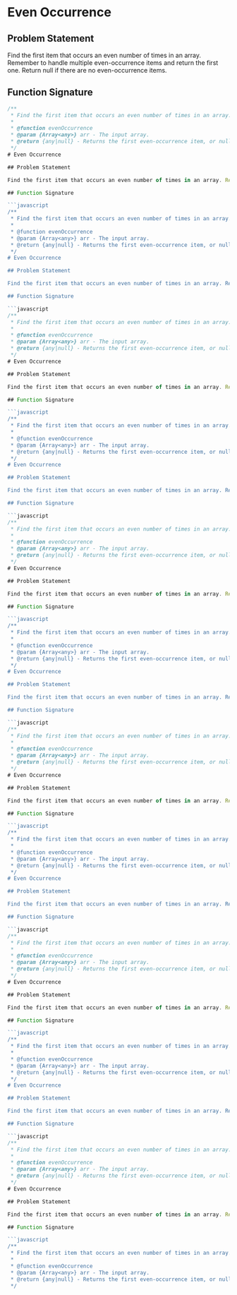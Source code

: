 # Even Occurrence

## Problem Statement

Find the first item that occurs an even number of times in an array. Remember to handle multiple even-occurrence items and return the first one. Return null if there are no even-occurrence items.

## Function Signature

```javascript
/**
 * Find the first item that occurs an even number of times in an array.
 *
 * @function evenOccurrence
 * @param {Array<any>} arr - The input array.
 * @return {any|null} - Returns the first even-occurrence item, or null if none are found.
 */
# Even Occurrence

## Problem Statement

Find the first item that occurs an even number of times in an array. Remember to handle multiple even-occurrence items and return the first one. Return null if there are no even-occurrence items.

## Function Signature

```javascript
/**
 * Find the first item that occurs an even number of times in an array.
 *
 * @function evenOccurrence
 * @param {Array<any>} arr - The input array.
 * @return {any|null} - Returns the first even-occurrence item, or null if none are found.
 */
# Even Occurrence

## Problem Statement

Find the first item that occurs an even number of times in an array. Remember to handle multiple even-occurrence items and return the first one. Return null if there are no even-occurrence items.

## Function Signature

```javascript
/**
 * Find the first item that occurs an even number of times in an array.
 *
 * @function evenOccurrence
 * @param {Array<any>} arr - The input array.
 * @return {any|null} - Returns the first even-occurrence item, or null if none are found.
 */
# Even Occurrence

## Problem Statement

Find the first item that occurs an even number of times in an array. Remember to handle multiple even-occurrence items and return the first one. Return null if there are no even-occurrence items.

## Function Signature

```javascript
/**
 * Find the first item that occurs an even number of times in an array.
 *
 * @function evenOccurrence
 * @param {Array<any>} arr - The input array.
 * @return {any|null} - Returns the first even-occurrence item, or null if none are found.
 */
# Even Occurrence

## Problem Statement

Find the first item that occurs an even number of times in an array. Remember to handle multiple even-occurrence items and return the first one. Return null if there are no even-occurrence items.

## Function Signature

```javascript
/**
 * Find the first item that occurs an even number of times in an array.
 *
 * @function evenOccurrence
 * @param {Array<any>} arr - The input array.
 * @return {any|null} - Returns the first even-occurrence item, or null if none are found.
 */
# Even Occurrence

## Problem Statement

Find the first item that occurs an even number of times in an array. Remember to handle multiple even-occurrence items and return the first one. Return null if there are no even-occurrence items.

## Function Signature

```javascript
/**
 * Find the first item that occurs an even number of times in an array.
 *
 * @function evenOccurrence
 * @param {Array<any>} arr - The input array.
 * @return {any|null} - Returns the first even-occurrence item, or null if none are found.
 */
# Even Occurrence

## Problem Statement

Find the first item that occurs an even number of times in an array. Remember to handle multiple even-occurrence items and return the first one. Return null if there are no even-occurrence items.

## Function Signature

```javascript
/**
 * Find the first item that occurs an even number of times in an array.
 *
 * @function evenOccurrence
 * @param {Array<any>} arr - The input array.
 * @return {any|null} - Returns the first even-occurrence item, or null if none are found.
 */
# Even Occurrence

## Problem Statement

Find the first item that occurs an even number of times in an array. Remember to handle multiple even-occurrence items and return the first one. Return null if there are no even-occurrence items.

## Function Signature

```javascript
/**
 * Find the first item that occurs an even number of times in an array.
 *
 * @function evenOccurrence
 * @param {Array<any>} arr - The input array.
 * @return {any|null} - Returns the first even-occurrence item, or null if none are found.
 */
# Even Occurrence

## Problem Statement

Find the first item that occurs an even number of times in an array. Remember to handle multiple even-occurrence items and return the first one. Return null if there are no even-occurrence items.

## Function Signature

```javascript
/**
 * Find the first item that occurs an even number of times in an array.
 *
 * @function evenOccurrence
 * @param {Array<any>} arr - The input array.
 * @return {any|null} - Returns the first even-occurrence item, or null if none are found.
 */
# Even Occurrence

## Problem Statement

Find the first item that occurs an even number of times in an array. Remember to handle multiple even-occurrence items and return the first one. Return null if there are no even-occurrence items.

## Function Signature

```javascript
/**
 * Find the first item that occurs an even number of times in an array.
 *
 * @function evenOccurrence
 * @param {Array<any>} arr - The input array.
 * @return {any|null} - Returns the first even-occurrence item, or null if none are found.
 */
# Even Occurrence

## Problem Statement

Find the first item that occurs an even number of times in an array. Remember to handle multiple even-occurrence items and return the first one. Return null if there are no even-occurrence items.

## Function Signature

```javascript
/**
 * Find the first item that occurs an even number of times in an array.
 *
 * @function evenOccurrence
 * @param {Array<any>} arr - The input array.
 * @return {any|null} - Returns the first even-occurrence item, or null if none are found.
 */
# Even Occurrence

## Problem Statement

Find the first item that occurs an even number of times in an array. Remember to handle multiple even-occurrence items and return the first one. Return null if there are no even-occurrence items.

## Function Signature

```javascript
/**
 * Find the first item that occurs an even number of times in an array.
 *
 * @function evenOccurrence
 * @param {Array<any>} arr - The input array.
 * @return {any|null} - Returns the first even-occurrence item, or null if none are found.
 */
